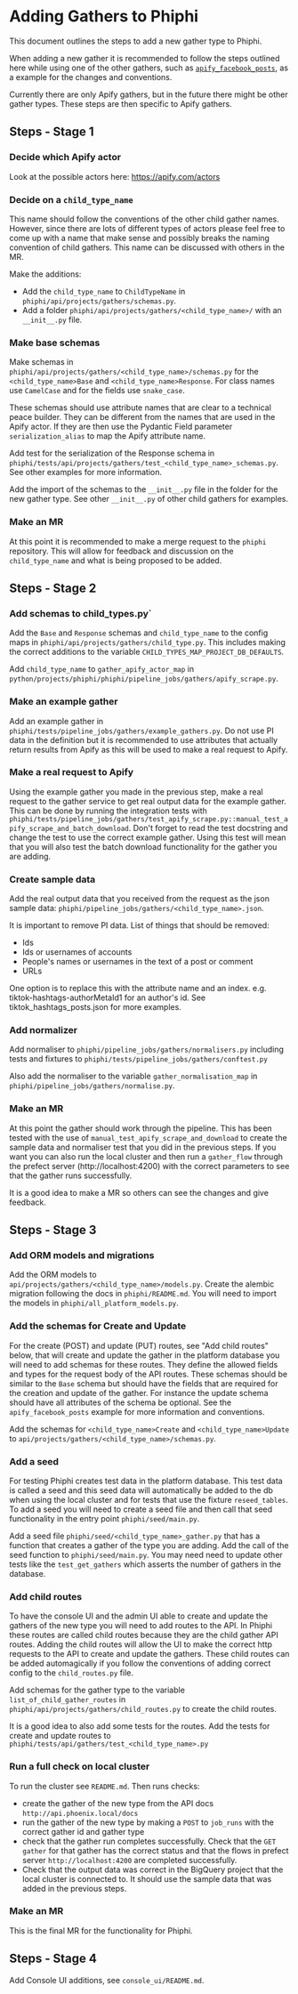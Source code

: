 # Adding Gathers to Phiphi

This document outlines the steps to add a new gather type to Phiphi.

When adding a new gather it is recommended to follow the steps outlined here while using one of the
other gathers, such as
[`apify_facebook_posts`](python/projects/phiphi/phiphi/api/projects/gathers/apify_facebook_posts/),
as a example for the changes and conventions.

Currently there are only Apify gathers, but in the future there might be other gather types. These
steps are then specific to Apify gathers.

## Steps - Stage 1

### Decide which Apify actor

Look at the possible actors here: https://apify.com/actors

### Decide on a `child_type_name`

This name should follow the conventions of the other child gather names. However, since there are
lots of different types of actors please feel free to come up with a name that make sense and
possibly breaks the naming convention of child gathers. This name can be discussed with others in
the MR.

Make the additions:
- Add the `child_type_name` to `ChildTypeName` in `phiphi/api/projects/gathers/schemas.py`.
- Add a folder `phiphi/api/projects/gathers/<child_type_name>/` with an `__init__.py` file.

### Make base schemas

Make schemas in `phiphi/api/projects/gathers/<child_type_name>/schemas.py` for the
`<child_type_name>Base` and `<child_type_name>Response`. For class names use `CamelCase` and
for the fields use `snake_case`.

These schemas should use attribute names that are clear to a technical peace builder. They can be
different from the names that are used in the Apify actor. If they are then use the Pydantic Field
parameter `serialization_alias` to map the Apify attribute name.

Add test for the serialization of the Response schema in
`phiphi/tests/api/projects/gathers/test_<child_type_name>_schemas.py`. See other examples for more
information.

Add the import of the schemas to the `__init__.py` file in the folder for the new gather type. See
other `__init__.py` of other child gathers for examples.

### Make an MR

At this point it is recommended to make a merge request to the `phiphi` repository. This will allow
for feedback and discussion on the `child_type_name` and what is being proposed to be added.

## Steps - Stage 2

### Add schemas to child_types.py`

Add the `Base` and `Response` schemas and `child_type_name` to the config maps in
`phiphi/api/projects/gathers/child_type.py`. This includes making the correct additions to
the variable `CHILD_TYPES_MAP_PROJECT_DB_DEFAULTS`.

Add `child_type_name` to `gather_apify_actor_map` in
`python/projects/phiphi/phiphi/pipeline_jobs/gathers/apify_scrape.py`.

### Make an example gather

Add an example gather in `phiphi/tests/pipeline_jobs/gathers/example_gathers.py`. Do not use PI
data in the definition but it is recommended to use attributes that actually return results from
Apify as this will be used to make a real request to Apify.

### Make a real request to Apify

Using the example gather you made in the previous step, make a real request to the gather service to
get real output data for the example gather. This can be done by running the integration tests with
`phiphi/tests/pipeline_jobs/gathers/test_apify_scrape.py::manual_test_apify_scrape_and_batch_download`.
Don't forget to read the test docstring and change the test to use the correct example gather.
Using this test will mean that you will also test the batch download functionality for the gather
you are adding.

### Create sample data

Add the real output data that you received from the request as the json sample data:
`phiphi/pipeline_jobs/gathers/<child_type_name>.json`.

It is important to remove PI data. List of things that should be removed:
- Ids
- Ids or usernames of accounts
- People's names or usernames in the text of a post or comment
- URLs

One option is to replace this with the attribute name and an index. e.g.
tiktok-hashtags-authorMetaId1 for an author's id. See tiktok_hashtags_posts.json for more
examples.

### Add normalizer

Add normaliser to `phiphi/pipeline_jobs/gathers/normalisers.py` including tests and fixtures to
`phiphi/tests/pipeline_jobs/gathers/conftest.py`

Also add the normaliser to the variable `gather_normalisation_map` in
`phiphi/pipeline_jobs/gathers/normalise.py`.

### Make an MR

At this point the gather should work through the pipeline. This has been tested with the use of
`manual_test_apify_scrape_and_download` to create the sample data and normaliser test that you did
in the previous steps. If you want you can also run the local cluster and then run a `gather_flow`
through the prefect server (http://localhost:4200) with the correct parameters to see that the
gather runs successfully.

It is a good idea to make a MR so others can see the changes and give feedback.

## Steps - Stage 3

### Add ORM models and migrations

Add the ORM models to `api/projects/gathers/<child_type_name>/models.py`. Create the alembic
migration following the docs in `phiphi/README.md`. You will need to import the models in
`phiphi/all_platform_models.py`.

### Add the schemas for Create and Update

For the create (POST) and update (PUT) routes, see "Add child routes" below, that will create and
update the gather in the platform database you will need to add schemas for these routes. They
define the allowed fields and types for the request body of the API routes. These schemas should be
similar to the `Base` schema but should have the fields that are required for the creation and
update of the gather. For instance the update schema should have all attributes of the schema be
optional. See the `apify_facebook_posts` example for more information and conventions.

Add the schemas for `<child_type_name>Create` and `<child_type_name>Update` to
`api/projects/gathers/<child_type_name>/schemas.py`.

### Add a seed

For testing Phiphi creates test data in the platform database. This test data is called a seed and
this seed data will automatically be added to the db when using the local cluster and for tests
that use the fixture `reseed_tables`. To add a seed you will need to create a seed file and then
call that seed functionality in the entry point `phiphi/seed/main.py`.

Add a seed file `phiphi/seed/<child_type_name>_gather.py` that has a function that creates a gather
of the type you are adding. Add the call of the seed function to `phiphi/seed/main.py`. You may
need need to update other tests like the `test_get_gathers` which asserts the number of gathers in
the database.

### Add child routes

To have the console UI and the admin UI able to create and update the gathers of the new type
you will need to add routes to the API. In Phiphi these routes are called child routes because they
are the child gather API routes. Adding the child routes will allow the UI to make the correct http
requests to the API to create and update the gathers. These child routes can be added automagically
if you follow the conventions of adding correct config to the `child_routes.py` file.

Add schemas for the gather type to the variable `list_of_child_gather_routes` in
`phiphi/api/projects/gathers/child_routes.py` to create the child routes.

It is a good idea to also add some tests for the routes. Add the tests for create and update routes
to `phiphi/tests/api/gathers/test_<child_type_name>.py`

### Run a full check on local cluster

To run the cluster see `README.md`. Then runs checks:
- create the gather of the new type from the API docs `http://api.phoenix.local/docs`
- run the gather of the new type by making a `POST` to `job_runs` with the correct gather id and
  gather type
- check that the gather run completes successfully. Check that the `GET` `gather` for that
  gather has the correct status and that the flows in prefect server `http://localhost:4200` are
  completed successfully.
- Check that the output data was correct in the BigQuery project that the local cluster is connected
  to. It should use the sample data that was added in the previous steps.

### Make an MR

This is the final MR for the functionality for Phiphi.

## Steps - Stage 4

Add Console UI additions, see `console_ui/README.md`.
